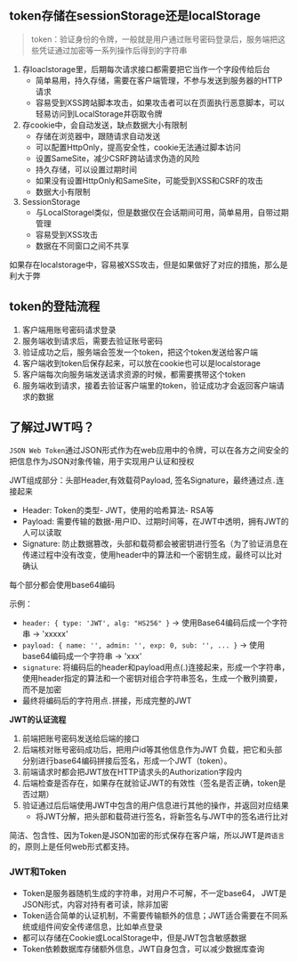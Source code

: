 ## token存储在sessionStorage还是localStorage
> token：验证身份的令牌，一般就是用户通过账号密码登录后，服务端把这些凭证通过加密等一系列操作后得到的字符串

1. 存loaclstorage里，后期每次请求接口都需要把它当作一个字段传给后台
     - 简单易用，持久存储，需要在客户端管理，不参与发送到服务器的HTTP请求
     - 容易受到XSS跨站脚本攻击，如果攻击者可以在页面执行恶意脚本，可以轻易访问到LocalStorage并窃取令牌
2. 存cookie中，会自动发送，缺点数据大小有限制
     - 存储在浏览器中，跟随请求自动发送
     - 可以配置HttpOnly，提高安全性，cookie无法通过脚本访问
     - 设置SameSite，减少CSRF跨站请求伪造的风险
     - 持久存储，可以设置过期时间
     - 如果没有设置HttpOnly和SameSite，可能受到XSS和CSRF的攻击
     - 数据大小有限制
3. SessionStorage
     - 与LocalStoragel类似，但是数据仅在会话期间可用，简单易用，自带过期管理
     - 容易受到XSS攻击
     - 数据在不同窗口之间不共享
  
如果存在localstorage中，容易被XSS攻击，但是如果做好了对应的措施，那么是利大于弊

## token的登陆流程
1. 客户端用账号密码请求登录
2. 服务端收到请求后，需要去验证账号密码
3. 验证成功之后，服务端会签发一个token，把这个token发送给客户端
4. 客户端收到token后保存起来，可以放在cookie也可以是localstorage
5. 客户端每次向服务端发送请求资源的时候，都需要携带这个token
6. 服务端收到请求，接着去验证客户端里的token，验证成功才会返回客户端请求的数据

## 了解过JWT吗？
`JSON Web Token`通过JSON形式作为在web应用中的令牌，可以在各方之间安全的把信息作为JSON对象传输，用于实现用户认证和授权

JWT组成部分：头部Header,有效载荷Payload, 签名Signature，最终通过点`.`连接起来
  - Header: Token的类型- JWT，使用的哈希算法- RSA等
  - Payload: 需要传输的数据-用户ID、过期时间等，在JWT中透明，拥有JWT的人可以读取
  - Signature: 防止数据篡改，头部和载荷都会被密钥进行签名（为了验证消息在传递过程中没有改变，使用header中的算法和一个密钥生成，最终可以比对确认
  
每个部分都会使用base64编码

示例：
  - `header: { type: 'JWT', alg: "HS256" }` -> 使用Base64编码后成一个字符串 -> 'xxxxx'
  - `payload: { name: '', admin: '', exp: 0, sub: '', ... }` -> 使用base64编码成一个字符串 -> 'xxx'
  - `signature`: 将编码后的header和payload用点(.)连接起来，形成一个字符串，使用header指定的算法和一个密钥对组合字符串签名，生成一个散列摘要，而不是加密
  - 最终将编码后的字符用点`.`拼接，形成完整的JWT
  
**JWT的认证流程**
1. 前端把账号密码发送给后端的接口
2. 后端核对账号密码成功后，把用户id等其他信息作为JWT 负载，把它和头部分别进行base64编码拼接后签名，形成一个JWT（token）。
3. 前端请求时都会把JWT放在HTTP请求头的Authorization字段内
4. 后端检查是否存在，如果存在就验证JWT的有效性（签名是否正确，token是否过期）
5. 验证通过后后端使用JWT中包含的用户信息进行其他的操作，并返回对应结果
     - 将JWT分解，把头部和载荷进行签名，将新签名与JWT中的签名进行比对
   
简洁、包含性、因为Token是JSON加密的形式保存在客户端，所以JWT是`跨语言`的，原则上是任何web形式都支持。

### JWT和Token
- Token是服务器随机生成的字符串，对用户不可解，不一定base64， JWT是JSON形式，内容对持有者可读，除非加密
- Token适合简单的认证机制，不需要传输额外的信息；JWT适合需要在不同系统或组件间安全传递信息，比如单点登录
- 都可以存储在Cookie或LocalStorage中，但是JWT包含敏感数据
- Token依赖数据库存储额外信息，JWT自身包含，可以减少数据库查询

